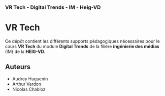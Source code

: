 ### VR Tech - Digital Trends - IM - Heig-VD

# VR Tech

Ce dépôt contient les différents supports pédagogiques nécessaires pour le cours **VR Tech** du module **Digital Trends** de la filière **ingénierie des médias** (IM) de la **HEIG-VD**.

## Auteurs

- Audrey Huguenin
- Arthur Verdon
- Nicolas Chabloz
<!--stackedit_data:
eyJoaXN0b3J5IjpbNTgwMTQ5NTU2LC05MjA2Nzg4NzksMjA1NT
Y1OTI4MCwyNDk3MDAxNl19
-->
